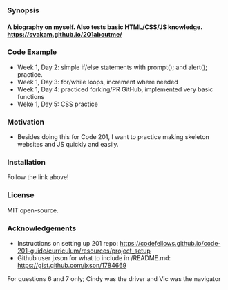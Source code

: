### Synopsis
#### A biography on myself. Also tests basic HTML/CSS/JS knowledge. https://svakam.github.io/201aboutme/

### Code Example
- Week 1, Day 2: simple if/else statements with prompt(); and alert(); practice. 
- Week 1, Day 3: for/while loops, increment where needed
- Week 1, Day 4: practiced forking/PR GitHub, implemented very basic functions
- Weke 1, Day 5: CSS practice

### Motivation
- Besides doing this for Code 201, I want to practice making skeleton websites and JS quickly and easily. 

### Installation
Follow the link above!

### License
MIT open-source. 

### Acknowledgements
- Instructions on setting up 201 repo: https://codefellows.github.io/code-201-guide/curriculum/resources/project_setup
- Github user jxson for what to include in /README.md: https://gist.github.com/jxson/1784669


For questions 6 and 7 only;
Cindy was the driver and Vic was the navigator
